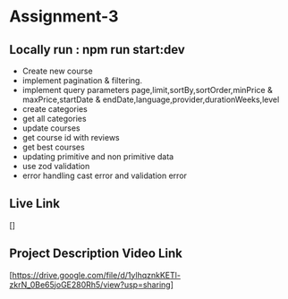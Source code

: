 # Assignment-3
## Locally run : npm run start:dev
* Create new course
* implement pagination & filtering. 
* implement query parameters page,limit,sortBy,sortOrder,minPrice & maxPrice,startDate & endDate,language,provider,durationWeeks,level
* create categories  
* get all categories
* update courses
* get course id with reviews
* get best courses
* updating primitive and non primitive data
* use zod validation 
* error handling cast error and validation error 

## Live Link
[]

## Project Description Video Link
[https://drive.google.com/file/d/1ylhqznkKETl-zkrN_0Be65joGE280Rh5/view?usp=sharing]
